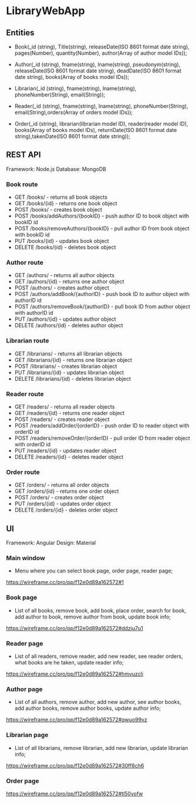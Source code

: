 # LibraryWebApp


## Entities

- Book(_id (string), Title(string), releaseDate(ISO 8601 format date string), pages(Number), quantity(Number), author(Array of author model IDs));

- Author(_id (string), fname(string), lname(string), pseudonym(string), releaseDate(ISO 8601 format date string), deadDate(ISO 8601 format date string), books(Array of books model IDs));

- Librarian(_id (string), fname(string), lname(string), phoneNumber(String), email(String));

- Reader(_id (string), fname(string), lname(string), phoneNumber(String), email(String),orders(Array of orders model IDs));

- Order(_id (string), librarian(librarian model ID), reader(reader model ID), books(Array of books model IDs), returnDate(ISO 8601 format date string),takenDate(ISO 8601 format date string));

## REST API


Framework: Node.js Database: MongoDB

### Book route

- GET /books/ - returns all book objects
- GET /books/{id} - returns one book object
- POST /books/ - creates book object
- POST /books/addAuthors/{bookID} - push author ID to book object with bookID id
- POST /books/removeAuthors/{bookID} - pull author ID from book object with bookID id
- PUT /books/{id} - updates book object
- DELETE /books/{id} - deletes book object

### Author route

- GET /authors/ - returns all author objects
- GET /authors/{id} - returns one author object
- POST /authors/ - creates author object
- POST /authors/addBook/{authorID} - push book ID to author object with authorID id
- POST /authors/removeBook/{authorID} - pull book ID from author object with authorID id
- PUT /authors/{id} - updates author object
- DELETE /authors/{id} - deletes author object

### Librarian route

- GET /librarians/ - returns all librarian objects
- GET /librarians/{id} - returns one librarian object
- POST /librarians/ - creates librarian object
- PUT /librarians/{id} - updates librarian object
- DELETE /librarians/{id} - deletes librarian object

### Reader route

- GET /readers/ - returns all reader objects
- GET /readers/{id} - returns one reader object
- POST /readers/ - creates reader object
- POST /readers/addOrder/{orderID} - push order ID to reader object with orderID id
- POST /readers/removeOrder/{orderID} - pull order ID from reader object with orderID id
- PUT /readers/{id} - updates reader object
- DELETE /readers/{id} - deletes reader object

### Order route

- GET /orders/ - returns all order objects
- GET /orders/{id} - returns one order object
- POST /orders/ - creates order object
- PUT /orders/{id} - updates order object
- DELETE /orders/{id} - deletes order object


## UI


Framework: Angular Design: Material

### Main window

- Menu where you can select book page, order page, reader page;

https://wireframe.cc/pro/pp/f12e0d89a162572#1

### Book page

- List of all books, remove book, add book, place order, search for book, add author to book, remove author from book, update book info;

https://wireframe.cc/pro/pp/f12e0d89a162572#ddziu7u1

### Reader page

- List of all readers, remove reader, add new reader, see reader orders, what books are he taken, update reader info;

https://wireframe.cc/pro/pp/f12e0d89a162572#hmvuzcli

### Author page

- List of all authors, remove author, add new author, see author books, add author books, remove author books, update author info;

https://wireframe.cc/pro/pp/f12e0d89a162572#qwuo99vz

### Librarian page

- List of all librarians, remove librarian, add new librarian, update librarian info;

https://wireframe.cc/pro/pp/f12e0d89a162572#30ff8ch6

### Order page

https://wireframe.cc/pro/pp/f12e0d89a162572#tl50yofw
